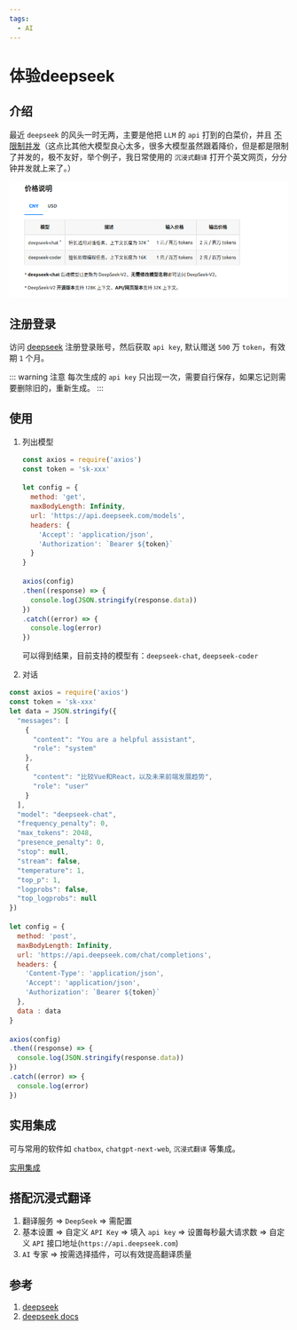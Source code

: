 ```yaml
---
tags:
  - AI
---
```

# 体验deepseek

## 介绍
最近 `deepseek` 的风头一时无两，主要是他把 `LLM` 的 `api` 打到的白菜价，并且 [不限制并发](https://platform.deepseek.com/api-docs/zh-cn/faq/#%E8%B0%83%E7%94%A8%E6%A8%A1%E5%9E%8B%E6%97%B6%E7%9A%84%E5%B9%B6%E5%8F%91%E9%99%90%E5%88%B6%E6%98%AF%E5%A4%9A%E5%B0%91%E6%98%AF%E5%90%A6%E5%8F%AF%E4%BB%A5%E6%8F%90%E9%AB%98%E8%B4%A6%E5%8F%B7%E7%9A%84%E5%B9%B6%E5%8F%91%E4%B8%8A%E9%99%90)（这点比其他大模型良心太多，很多大模型虽然跟着降价，但是都是限制了并发的，极不友好，举个例子，我日常使用的 `沉浸式翻译` 打开个英文网页，分分钟并发就上来了。）

![price](/Images/AI/体验deepseek/price.jpg "price")

## 注册登录
访问 [deepseek](https://www.deepseek.com/zh) 注册登录账号，然后获取 `api key`, 默认赠送 `500` 万 `token`，有效期 `1` 个月。

::: warning 注意
每次生成的 `api key` 只出现一次，需要自行保存，如果忘记则需要删除旧的，重新生成。
:::

## 使用

1. 列出模型

    ```js
    const axios = require('axios')
    const token = 'sk-xxx'

    let config = {
      method: 'get',
      maxBodyLength: Infinity,
      url: 'https://api.deepseek.com/models',
      headers: { 
        'Accept': 'application/json', 
        'Authorization': `Bearer ${token}`
      }
    }

    axios(config)
    .then((response) => {
      console.log(JSON.stringify(response.data))
    })
    .catch((error) => {
      console.log(error)
    })
    ```

    可以得到结果，目前支持的模型有：`deepseek-chat`, `deepseek-coder`

1. 对话

```js
const axios = require('axios')
const token = 'sk-xxx'
let data = JSON.stringify({
  "messages": [
    {
      "content": "You are a helpful assistant",
      "role": "system"
    },
    {
      "content": "比较Vue和React，以及未来前端发展趋势",
      "role": "user"
    }
  ],
  "model": "deepseek-chat",
  "frequency_penalty": 0,
  "max_tokens": 2048,
  "presence_penalty": 0,
  "stop": null,
  "stream": false,
  "temperature": 1,
  "top_p": 1,
  "logprobs": false,
  "top_logprobs": null
})

let config = {
  method: 'post',
  maxBodyLength: Infinity,
  url: 'https://api.deepseek.com/chat/completions',
  headers: { 
    'Content-Type': 'application/json', 
    'Accept': 'application/json', 
    'Authorization': `Bearer ${token}`
  },
  data : data
}

axios(config)
.then((response) => {
  console.log(JSON.stringify(response.data))
})
.catch((error) => {
  console.log(error)
})
```

## 实用集成
可与常用的软件如 `chatbox`, `chatgpt-next-web`, `沉浸式翻译` 等集成。

[实用集成](https://github.com/deepseek-ai/awesome-deepseek-integration/blob/main/README_cn.md)

## 搭配沉浸式翻译
1. 翻译服务 => `DeepSeek` => 需配置
1. 基本设置 => 自定义 `API Key` => 填入 `api key` => 设置每秒最大请求数 => 自定义 `API` 接口地址(`https://api.deepseek.com`)
1. `AI` 专家 => 按需选择插件，可以有效提高翻译质量

## 参考
1. [deepseek](https://www.deepseek.com/zh)
1. [deepseek docs](https://platform.deepseek.com/api-docs/zh-cn/)